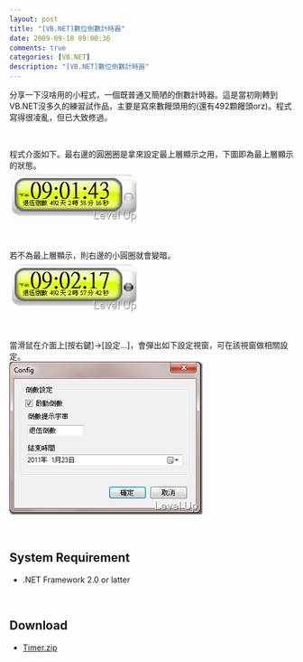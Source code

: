 ```yaml
---
layout: post
title: "[VB.NET]數位倒數計時器"
date: 2009-09-18 09:00:36
comments: true
categories: [VB.NET]
description: "[VB.NET]數位倒數計時器"
---
```

<p>分享一下沒啥用的小程式，一個既普通又簡陋的倒數計時器。這是當初剛轉到VB.NET沒多久的練習試作品，主要是寫來數饅頭用的(還有492顆饅頭orz)。程式寫得很凌亂，但已大致修過。</p><p> </p><p>程式介面如下。最右邊的圓圈圈是拿來設定最上層顯示之用，下圖即為最上層顯示的狀態。 <br /><img style="border-right-width: 0px; display: inline; border-top-width: 0px; border-bottom-width: 0px; border-left-width: 0px" title="image" border="0" alt="image" width="230" height="91" src="\images\posts\10699\image_thumb.png" /></a></p><p> </p><p>若不為最上層顯示，則右邊的小圓圈就會變暗。 <br /><a rel="lightbox" href="http://files.dotblogs.com.tw/larrynung/0909/VB.NET_12A68/image_6.png"><img style="border-right-width: 0px; display: inline; border-top-width: 0px; border-bottom-width: 0px; border-left-width: 0px" title="image" border="0" alt="image" width="230" height="91" src="\images\posts\10699\image_thumb_2.png" /></a></p><p> </p><p>當滑鼠在介面上[按右鍵]→[設定…]，會彈出如下設定視窗，可在該視窗做相關設定。 <br /><a rel="lightbox" href="http://files.dotblogs.com.tw/larrynung/0909/VB.NET_12A68/image_8.png"><img style="border-right-width: 0px; display: inline; border-top-width: 0px; border-bottom-width: 0px; border-left-width: 0px" title="image" border="0" alt="image" width="343" height="271" src="\images\posts\10699\image_thumb_3.png" /></a> </p><p> </p><h2>System Requirement</h2><ul><li>.NET Framework 2.0 or latter</li></ul><p> </p><h2>Download</h2><ul><li><a href="http://Files.Dotblogs.com.tw/larrynung/0909/20099189123121.zip">Timer.zip</li></ul>